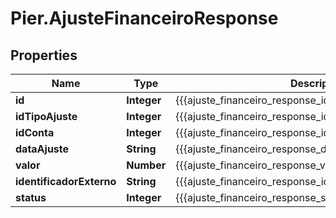 # Pier.AjusteFinanceiroResponse

## Properties
Name | Type | Description | Notes
------------ | ------------- | ------------- | -------------
**id** | **Integer** | {{{ajuste_financeiro_response_id_value}}} | [optional] 
**idTipoAjuste** | **Integer** | {{{ajuste_financeiro_response_id_tipo_ajuste_value}}} | [optional] 
**idConta** | **Integer** | {{{ajuste_financeiro_response_id_conta_value}}} | [optional] 
**dataAjuste** | **String** | {{{ajuste_financeiro_response_data_ajuste_value}}} | [optional] 
**valor** | **Number** | {{{ajuste_financeiro_response_valor_value}}} | [optional] 
**identificadorExterno** | **String** | {{{ajuste_financeiro_response_identificador_externo_value}}} | [optional] 
**status** | **Integer** | {{{ajuste_financeiro_response_status_value}}} | [optional] 


